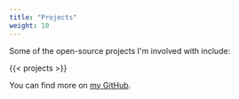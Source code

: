 ```yaml
---
title: "Projects"
weight: 10
---
```


Some of the open-source projects I'm involved with include:

<!-- Edit project information in data/projects.yaml -->
{{< projects >}}

You can find more on [my GitHub](https://github.com/homebysix).

